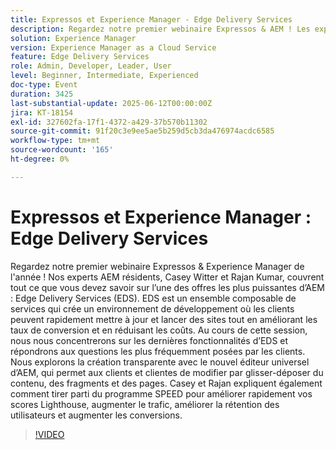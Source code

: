 ```yaml
---
title: Expressos et Experience Manager - Edge Delivery Services
description: Regardez notre premier webinaire Expressos & AEM ! Les experts Casey et Rajan couvrent Edge Delivery Services, l’éditeur universel et SPEED pour augmenter la vitesse du site, les conversions et la facilité de modification.
solution: Experience Manager
version: Experience Manager as a Cloud Service
feature: Edge Delivery Services
role: Admin, Developer, Leader, User
level: Beginner, Intermediate, Experienced
doc-type: Event
duration: 3425
last-substantial-update: 2025-06-12T00:00:00Z
jira: KT-18154
exl-id: 327602fa-17f1-4372-a429-37b570b11302
source-git-commit: 91f20c3e9ee5ae5b259d5cb3da476974acdc6585
workflow-type: tm+mt
source-wordcount: '165'
ht-degree: 0%

---
```


# Expressos et Experience Manager : Edge Delivery Services

Regardez notre premier webinaire Expressos &amp; Experience Manager de l&#39;année ! Nos experts AEM résidents, Casey Witter et Rajan Kumar, couvrent tout ce que vous devez savoir sur l’une des offres les plus puissantes d’AEM : Edge Delivery Services (EDS). EDS est un ensemble composable de services qui crée un environnement de développement où les clients peuvent rapidement mettre à jour et lancer des sites tout en améliorant les taux de conversion et en réduisant les coûts. Au cours de cette session, nous nous concentrerons sur les dernières fonctionnalités d’EDS et répondrons aux questions les plus fréquemment posées par les clients. Nous explorons la création transparente avec le nouvel éditeur universel d’AEM, qui permet aux clients et clientes de modifier par glisser-déposer du contenu, des fragments et des pages. Casey et Rajan expliquent également comment tirer parti du programme SPEED pour améliorer rapidement vos scores Lighthouse, augmenter le trafic, améliorer la rétention des utilisateurs et augmenter les conversions.

>[!VIDEO](https://video.tv.adobe.com/v/3459033/?learn=on&enablevpops)
